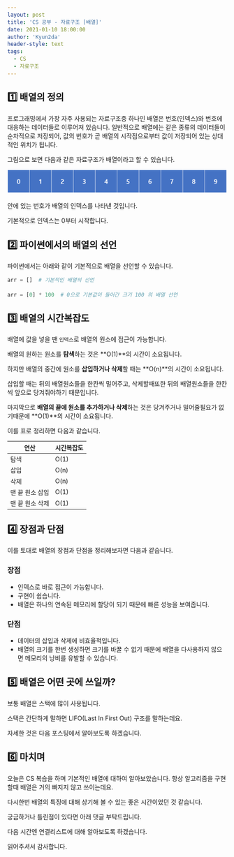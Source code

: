 ```yaml
---
layout: post
title: 'CS 공부 - 자료구조 [배열]'
date: 2021-01-10 18:00:00
author: 'Kyun2da'
header-style: text
tags:
  - CS
  - 자료구조
---
```


<!--
 배열의 정의
 배열의 구현
 배열의 시간복잡도
-->

## 1️⃣ 배열의 정의

프로그래밍에서 가장 자주 사용되는 자료구조중 하나인 배열은 번호(인덱스)와 번호에 대응하는 데이터들로 이루어져 있습니다.
일반적으로 배열에는 같은 종류의 데이터들이 순차적으로 저장되어, 값의 번호가 곧 배열의 시작점으로부터 값이 저장되어 있는 상대적인 위치가 됩니다.

그림으로 보면 다음과 같은 자료구조가 배열이라고 할 수 있습니다.

![배열](/img/cs/array.png)

안에 있는 번호가 배열의 인덱스를 나타낸 것입니다.

기본적으로 인덱스는 0부터 시작합니다.

## 2️⃣ 파이썬에서의 배열의 선언

파이썬에서는 아래와 같이 기본적으로 배열을 선언할 수 있습니다.

```python
arr = []  # 기본적인 배열의 선언

arr = [0] * 100  # 0으로 기본값이 들어간 크기 100 의 배열 선언
```

## 3️⃣ 배열의 시간복잡도

배열에 값을 넣을 땐 `인덱스`로 배열의 원소에 접근이 가능합니다.

배열의 원하는 원소를 **탐색**하는 것은 **O(1)**의 시간이 소요됩니다.

하지만 배열의 중간에 원소를 **삽입하거나 삭제**할 때는 **O(n)**의 시간이 소요됩니다.

삽입할 때는 뒤의 배열원소들을 한칸씩 밀어주고, 삭제할때또한 뒤의 배열원소들을 한칸씩 앞으로 당겨줘야하기 때문입니다.

마지막으로 **배열의 끝에 원소를 추가하거나 삭제**하는 것은 당겨주거나 밀어줄필요가 없기때문에 **O(1)**의 시간이 소요됩니다.

이를 표로 정리하면 다음과 같습니다.

| 연산            | 시간복잡도 |
| --------------- | ---------- |
| 탐색            | O(1)       |
| 삽입            | O(n)       |
| 삭제            | O(n)       |
| 맨 끝 원소 삽입 | O(1)       |
| 맨 끝 원소 삭제 | O(1)       |

## 4️⃣ 장점과 단점

이를 토대로 배열의 장점과 단점을 정리해보자면 다음과 같습니다.

### 장점

- 인덱스로 바로 접근이 가능합니다.
- 구현이 쉽습니다.
- 배열은 하나의 연속된 메모리에 할당이 되기 때문에 빠른 성능을 보여줍니다.

### 단점

- 데이터의 삽입과 삭제에 비효율적입니다.
- 배열의 크기를 한번 생성하면 크기를 바꿀 수 없기 때문에 배열을 다사용하지 않으면 메모리의 낭비를 유발할 수 있습니다.

## 5️⃣ 배열은 어떤 곳에 쓰일까?

보통 배열은 스택에 많이 사용됩니다.

스택은 간단하게 말하면 LIFO(Last In First Out) 구조를 말하는데요.

자세한 것은 다음 포스팅에서 알아보도록 하겠습니다.

## 6️⃣ 마치며

오늘은 CS 복습을 하며 기본적인 배열에 대하여 알아보았습니다. 항상 알고리즘을 구현할때 배열은 거의 빠지지 않고 쓰이는데요.

다시한번 배열의 특징에 대해 상기해 볼 수 있는 좋은 시간이었던 것 같습니다.

궁금하거나 틀린점이 있다면 아래 댓글 부탁드립니다.

다음 시간엔 연결리스트에 대해 알아보도록 하겠습니다.

읽어주셔서 감사합니다.
